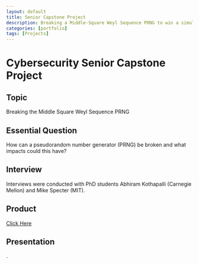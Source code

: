 ```yaml
---
layout: default
title: Senior Capstone Project
description: Breaking a Middle-Square Weyl Sequence PRNG to win a simulated lottery
categories: [portfolio]
tags: [Projects]
---
```


# Cybersecurity Senior Capstone Project

## Topic

Breaking the Middle Square Weyl Sequence PRNG

## Essential Question

How can a pseudorandom number generator (PRNG) be broken and what impacts could this have?

## Interview

Interviews were conducted with PhD students Abhiram Kothapalli (Carnegie Mellon) and Mike Specter (MIT).

## Product

[Click Here](/2020/10/16/capstone-demo.html)

## Presentation

.